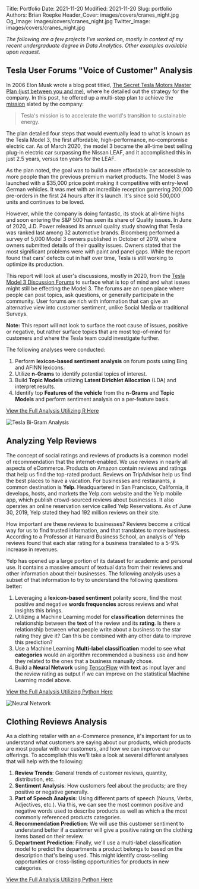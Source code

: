 Title: Portfolio
Date: 2021-11-20
Modified: 2021-11-20
Slug: portfolio
Authors: Brian Roepke
Header_Cover: images/covers/cranes_night.jpg
Og_Image: images/covers/cranes_night.jpg
Twitter_Image: images/covers/cranes_night.jpg

*The following are a few projects I've worked on, mostly in context of my recent undergraduate degree in Data Analytics.  Other examples available upon request.*
## Tesla User Forums "Voice of Customer" Analysis

In 2006 Elon Musk wrote a blog post titled, [The Secret Tesla Motors Master Plan (just between you and me)](https://www.tesla.com/blog/secret-tesla-motors-master-plan-just-between-you-and-me), where he detailed out the strategy for the company.  In this post, he offered up a multi-step plan to achieve the [mission](https://www.tesla.com/about) slated by the company:

> Tesla's mission is to accelerate the world's transition to sustainable energy.

The plan detailed four steps that would eventually lead to what is known as the Tesla Model 3, the first affordable, high-performance, no-compromise electric car.  As of March 2020, the model 3 became the all-time best selling plug-in electric car surpassing the Nissan LEAF, and it accomplished this in just 2.5 years, versus ten years for the LEAF.

As the plan noted, the goal was to build a more affordable car accessible to more people than the previous premium market products.  The Model 3 was launched with a $35,000 price point making it competitive with entry-level German vehicles.  It was met with an incredible reception garnering 200,000 pre-orders in the first 24 hours after it's launch. It's since sold 500,000 units and continues to be loved.

However, while the company is doing fantastic, its stock at all-time highs and soon entering the S&P 500 has seen its share of Quality issues.  In June of 2020, J.D. Power released its annual quality study showing that Tesla was ranked last among 32 automotive brands.  Bloomberg performed a survey of 5,000 Model 3 owners published in October of 2019, where owners submitted details of their quality issues.  Owners stated that the most significant problems were with paint and panel gaps.  While the report found that cars' defects cut in half over time, Tesla is still working to optimize its production.  

This report will look at user's discussions, mostly in 2020, from the [Tesla Model 3 Discussion Forums](https://forums.tesla.com/categories/tesla-model-3) to surface what is top of mind and what issues might still be effecting the Model 3.  The forums are an open place where people can post topics, ask questions, or generally participate in the community.  User forums are rich with information that can give an alternative view into customer sentiment, unlike Social Media or traditional Surveys. 

**Note:** This report will not look to surface the root cause of issues, positive or negative, but rather surface topics that are most top-of-mind for customers and where the Tesla team could investigate further.

The following analyses were conducted:

1. Perform **lexicon-based sentiment analysis** on forum posts using Bing and AFINN lexicons.
1. Utilize **n-Grams** to identify potential topics of interest.
1. Build **Topic Models** utilizing **Latent Dirichlet Allocation** (LDA) and interpret results.
1. Identify top **Features of the vehicle** from the **n-Grams** and **Topic Models** and perform sentiment analysis on a per-feature basis.

[View the Full Analysis Utilizing R Here]({static}../other/tesla.html)

![Tesla Bi-Gram Analysis]({static}../images/posts/portfolio_tesla.png)

## Analyzing Yelp Reviews

The concept of social ratings and reviews of products is a common model of recommendation that the internet-enabled. We use reviews in nearly all aspects of eCommerce.  Products on Amazon contain reviews and ratings that help us find the top-rated product.  Reviews on TripAdvisor help us find the best places to have a vacation.  For businesses and restaurants, a common destination is **Yelp**.  Headquartered in San Francisco, California, it develops, hosts, and markets the Yelp.com website and the Yelp mobile app, which publish crowd-sourced reviews about businesses. It also operates an online reservation service called Yelp Reservations.  As of June 30, 2019, Yelp stated they had 192 million reviews on their site.

How important are these reviews to businesses? Reviews become a critical way for us to find trusted information, and that translates to more business. According to a Professor at Harvard Business School, an analysis of Yelp reviews found that each star rating for a business translated to a 5-9% increase in revenues.

Yelp has opened up a large portion of its dataset for academic and personal use. It contains a massive amount of textual data from their reviews and other information about their businesses.  The following analysis uses a subset of that information to try to understand the following questions better:

1. Leveraging a **lexicon-based sentiment** polarity score, find the most positive and negative **words frequencies** across reviews and what insights this brings.
2. Utilizing a Machine Learning model for **classification** determines the relationship between the **text** of the review and its **rating**. Is there a relationship between what people write about a business to the star rating they give it? Can this be combined with any other data to improve this prediction?
3. Use a Machine Learning **Multi-label classification** model to see what **categories** would an algorithm recommended a business use and how they related to the ones that a business manually chose.
4. Build a **Neural Network** using [TensorFlow](https://www.tensorflow.org) with **text** as input layer and the review rating as output if we can improve on the statistical Machine Learning model above.

[View the Full Analysis Utilizing Python Here]({static}../other/yelp.html)

![Neural Network]({static}../images/posts/portfolio_nn.png)

## Clothing Reviews Analysis

As a clothing retailer with an e-Commerce presence, it's important for us to understand what customers are saying about our products, which products are most popular with our customers, and how we can improve our offerings.  To accomplish this we'll take a look at several different analyses that will help with the following:

1. **Review Trends**: General trends of customer reviews, quantity, distribution, etc.
1. **Sentiment Analysis**:  How customers feel about the products; are they positive or negative generally.
1. **Part of Speech Analysis**: Using different parts of speech (Nouns, Verbs, Adjectives, etc.).  Via this, we can see the most common positive and negative words used to describe products as well as which a the most commonly referenced products categories.
1. **Recommendation Prediction**: We will use this customer sentiment to understand better if a customer will give a positive rating on the clothing items based on their review.
1. **Department Prediction**: Finally, we'll use a multi-label classification model to predict the departments a product belongs to based on the description that's being used.  This might identify cross-selling opportunities or cross-listing opportunities for products in new categories.

[View the Full Analysis Utilizing Python Here]({static}../other/clothing.html)